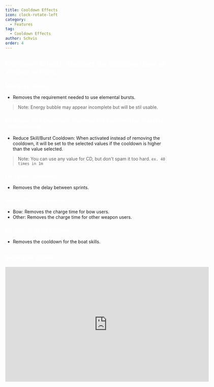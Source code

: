 ```yaml
---
title: Cooldown Effects
icon: clock-rotate-left
category:
  - Features
tag:
  - Cooldown Effects
author: Schvis
order: 4
---
```


## <span style='color:white;'>Cooldown Effects: Modifies the cooldown time of various actions.</span>
### <span style='color:white;'>Max Burst Energy:</span>
- Removes the requirement needed to use elemental bursts.
> Note: Energy bubble may appear incomplete but will be stil usable.
### <span style='color:white;'>No Avatar Skill Cooldown: Removes the cooldown for character skill and burst.</span>
- Reduce Skill/Burst Cooldown: When activated instead of removing the cooldown, it will be set to the selected values if the cooldown is higher than the value selected.
> Note: You can use any value for CD, but don't spam it too hard. `ex. 40 times in 1m`
### <span style='color:white;'>No Sprint Cooldown:</span>
- Removes the delay between sprints.
### <span style='color:white;'>Instant Charged Attack:</span>
- Bow: Removes the charge time for bow users.
- Other: Removes the charge time for other weapon users.
### <span style='color:white;'>No Vehicle Skill Cooldown:</span>
- Removes the cooldown for the boat skills.

## <span style='color:white;'>Example Video:</span>

<iframe width="640" height="360" src="https://www.youtube.com/embed/qv5ykSL3Ojw?list=PL5eI1Tb64p56g27qfYk7VuFTz4FK6YrKa" title="Korepi - Cooldown Effects" frameborder="0" allow="accelerometer; autoplay; clipboard-write; encrypted-media; gyroscope; picture-in-picture; web-share" allowfullscreen></iframe>